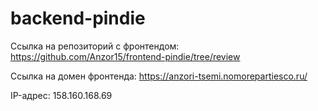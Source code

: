 # backend-pindie
Ссылка на репозиторий с фронтендом: https://github.com/Anzor15/frontend-pindie/tree/review

Ссылка на домен фронтенда: https://anzori-tsemi.nomorepartiesco.ru/

IP-адрес: 158.160.168.69
